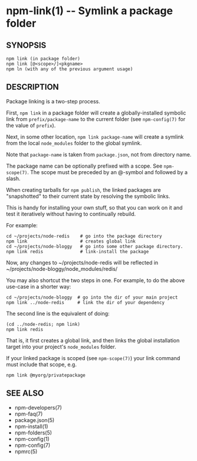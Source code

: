 npm-link(1) -- Symlink a package folder
=======================================










































































<extoc></extoc>

## SYNOPSIS

    npm link (in package folder)
    npm link [@<scope>/]<pkgname>
    npm ln (with any of the previous argument usage)

## DESCRIPTION

Package linking is a two-step process.

First, `npm link` in a package folder will create a globally-installed
symbolic link from `prefix/package-name` to the current folder (see
`npm-config(7)` for the value of `prefix`).

Next, in some other location, `npm link package-name` will create a
symlink from the local `node_modules` folder to the global symlink.

Note that `package-name` is taken from `package.json`,
not from directory name.

The package name can be optionally prefixed with a scope. See `npm-scope(7)`.
The scope must be preceded by an @-symbol and followed by a slash.

When creating tarballs for `npm publish`, the linked packages are
"snapshotted" to their current state by resolving the symbolic links.

This is handy for installing your own stuff, so that you can work on it and
test it iteratively without having to continually rebuild.

For example:

    cd ~/projects/node-redis    # go into the package directory
    npm link                    # creates global link
    cd ~/projects/node-bloggy   # go into some other package directory.
    npm link redis              # link-install the package

Now, any changes to ~/projects/node-redis will be reflected in
~/projects/node-bloggy/node_modules/redis/

You may also shortcut the two steps in one.  For example, to do the
above use-case in a shorter way:

    cd ~/projects/node-bloggy  # go into the dir of your main project
    npm link ../node-redis     # link the dir of your dependency

The second line is the equivalent of doing:

    (cd ../node-redis; npm link)
    npm link redis

That is, it first creates a global link, and then links the global
installation target into your project's `node_modules` folder.

If your linked package is scoped (see `npm-scope(7)`) your link command must
include that scope, e.g.

    npm link @myorg/privatepackage

## SEE ALSO

* npm-developers(7)
* npm-faq(7)
* package.json(5)
* npm-install(1)
* npm-folders(5)
* npm-config(1)
* npm-config(7)
* npmrc(5)
